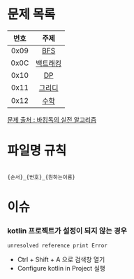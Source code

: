 # 문제 목록
|번호|주제|
| :--: | :--: |
|0x09|[BFS](https://github.com/audxo112/kotlin-algorithm/blob/main/0x09_BFS/index.md)|
|0x0C|[백트래킹](https://github.com/audxo112/kotlin-algorithm/blob/main/0x0C_BackTracking/index.md)|
|0x10|[DP](https://github.com/audxo112/kotlin-algorithm/blob/main/0x10_DP/index.md)|
|0x11|[그리디](https://github.com/audxo112/kotlin-algorithm/blob/main/0x11_Greedy/index.md)|
|0x12|[수학](https://github.com/audxo112/kotlin-algorithm/blob/main/0x12_Math/index.md)|

[문제 출처 : 바킹독의 실전 알고리즘](https://github.com/encrypted-def/basic-algo-lecture)

# 파일명 규칙
<pre><code>
{순서}_{번호}_{원하는이름}
</code></pre>

# 이슈
### kotlin 프로젝트가 설정이 되지 않는 경우
`unresolved reference print Error`
- Ctrl + Shift + A 으로 검색창 열기
- Configure kotlin in Project 실행